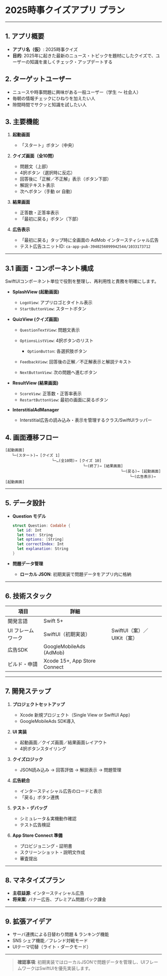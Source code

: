 # 2025時事クイズアプリ プラン

---

## 1. アプリ概要

* **アプリ名（仮）**: 2025時事クイズ
* **目的**: 2025年に起きた最新のニュース・トピックを題材にしたクイズで、ユーザーの知識を楽しくチェック・アップデートする

## 2. ターゲットユーザー

* ニュースや時事問題に興味がある一般ユーザー（学生 ～ 社会人）
* 毎朝の情報チェックにひねりを加えたい人
* 隙間時間でサクッと知識を試したい人

## 3. 主要機能

1. **起動画面**

   * 「スタート」ボタン（中央）

2. **クイズ画面（全10問）**

   * 問題文（上部）
   * 4択ボタン（選択時に反応）
   * 回答後に「正解／不正解」表示（ボタン下部）
   * 解説テキスト表示
   * 次へボタン（手動 or 自動）

3. **結果画面**

   * 正答数・正答率表示
   * 「最初に戻る」ボタン（下部）

4. **広告表示**

   * 「最初に戻る」タップ時に全画面の AdMob インタースティシャル広告
   * テスト広告ユニットID: `ca-app-pub-3940256099942544/1033173712`

---

## 3.1 画面・コンポーネント構成

SwiftUIコンポーネント単位で役割を整理し、再利用性と責務を明確にします。

* **SplashView (起動画面)**

  * `LogoView`: アプリロゴとタイトル表示
  * `StartButtonView`: スタートボタン

* **QuizView (クイズ画面)**

  * `QuestionTextView`: 問題文表示
  * `OptionsListView`: 4択ボタンのリスト

    * `OptionButton`: 各選択肢ボタン
  * `FeedbackView`: 回答後の正解／不正解表示と解説テキスト
  * `NextButtonView`: 次の問題へ進むボタン

* **ResultView (結果画面)**

  * `ScoreView`: 正答数・正答率表示
  * `RestartButtonView`: 最初の画面に戻るボタン

* **InterstitialAdManager**

  * Interstitial広告の読み込み・表示を管理するクラス/SwiftUIラッパー

## 4. 画面遷移フロー

```plaintext
[起動画面]
   └─(スタート)→ [クイズ 1]
                     └─…(全10問)→ [クイズ 10]
                                   └─(終了)→ [結果画面]
                                                    └─(戻る)→ [起動画面]
                                                        └─(広告表示)→ [起動画面]
```

---

## 5. データ設計

* **Question モデル**

  ```swift
  struct Question: Codable {
    let id: Int
    let text: String
    let options: [String]
    let correctIndex: Int
    let explanation: String
  }
  ```

* **問題データ管理**

  * **ローカル JSON**: 初期実装で問題データをアプリ内に格納

---

## 6. 技術スタック

| 項目         | 詳細                           |                     |
| ---------- | ---------------------------- | ------------------- |
| 開発言語       | Swift 5+                     |                     |
| UI フレームワーク | SwiftUI（初期実装）                | SwiftUI（案）／UIKit（案） |
| 広告SDK      | GoogleMobileAds (AdMob)      |                     |
| ビルド・申請     | Xcode 15+, App Store Connect |                     |

---

## 7. 開発ステップ

1. **プロジェクトセットアップ**

   * Xcode 新規プロジェクト（Single View or SwiftUI App）
   * GoogleMobileAds SDK導入

2. **UI 実装**

   * 起動画面／クイズ画面／結果画面レイアウト
   * 4択ボタンスタイリング

3. **クイズロジック**

   * JSON読み込み → 回答評価 → 解説表示 → 問題管理

4. **広告統合**

   * インタースティシャル広告のロードと表示
   * 「戻る」ボタン連携

5. **テスト・デバッグ**

   * シミュレータ＆実機動作確認
   * テスト広告検証

6. **App Store Connect 準備**

   * プロビジョニング・証明書
   * スクリーンショット・説明文作成
   * 審査提出

---

## 8. マネタイズプラン

* **主収益源**: インタースティシャル広告
* **将来案**: バナー広告、プレミアム問題パック課金

---

## 9. 拡張アイデア

* サーバ連携による日替わり問題 & ランキング機能
* SNS シェア機能／フレンド対戦モード
* UIテーマ切替（ライト・ダークモード）

---

> **確認事項**: 初期実装ではローカルJSONで問題データを管理し、UIフレームワークはSwiftUIを優先実装します。
